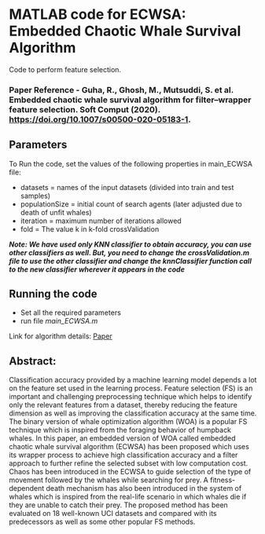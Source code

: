 # MATLAB code for ECWSA: Embedded Chaotic Whale Survival Algorithm

Code to perform feature selection.

### Paper Reference - Guha, R., Ghosh, M., Mutsuddi, S. et al. Embedded chaotic whale survival algorithm for filter–wrapper feature selection. Soft Comput (2020). https://doi.org/10.1007/s00500-020-05183-1.

## Parameters

To Run the code, set the values of the following properties in main_ECWSA file:
* datasets = names of the input datasets (divided into train and test samples)
* populationSize = initial count of search agents (later adjusted due to death of unfit whales)
* iteration = maximum number of iterations allowed
* fold = The value k in k-fold crossValidation

***Note: We have used only KNN classifier to obtain accuracy, you can use other classifiers as well. But, you need to change the _crossValidation.m_ file to use the other classifier and change the knnClassifier function call to the new classifier wherever it appears in the code***


## Running the code
* Set all the required parameters
* run file _main_ECWSA.m_

Link for algorithm details: [Paper](https://link.springer.com/article/10.1007/s00500-020-05183-1?wt_mc=Internal.Event.1.SEM.ArticleAuthorOnlineFirst&utm_source=ArticleAuthorOnlineFirst&utm_medium=email&utm_content=AA_en_06082018&ArticleAuthorOnlineFirst_20200716)

## Abstract:

Classification accuracy provided by a machine learning model depends a lot on the feature set used in the learning process. Feature selection (FS) is an important and challenging preprocessing technique which helps to identify only the relevant features from a dataset, thereby reducing the feature dimension as well as improving the classification accuracy at the same time. The binary version of whale optimization algorithm (WOA) is a popular FS technique which is inspired from the foraging behavior of humpback whales. In this paper, an embedded version of WOA called embedded chaotic whale survival algorithm (ECWSA) has been proposed which uses its wrapper process to achieve high classification accuracy and a filter approach to further refine the selected subset with low computation cost. Chaos has been introduced in the ECWSA to guide selection of the type of movement followed by the whales while searching for prey. A fitness-dependent death mechanism has also been introduced in the system of whales which is inspired from the real-life scenario in which whales die if they are unable to catch their prey. The proposed method has been evaluated on 18 well-known UCI datasets and compared with its predecessors as well as some other popular FS methods. 
